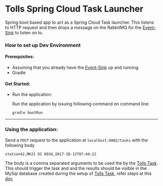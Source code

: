 # Tolls Spring Cloud Task Launcher

Spring boot based app to act as a Spring Cloud Task launcher. This listens to HTTP
request and then drops a message on the RabbitMQ for the 
[Event-Sink](https://github.com/NayabSiddiqui/tolls-event-sink) to listen on to.

### How to set up Dev Environment

#### Prerequisites:
- Assuming that you already have the [Event-Sink](https://github.com/NayabSiddiqui/tolls-event-sink)
up and running.
- Gradle

#### Get Started:
- Run the application:

    Run the application by issuing following command on command line:

    ```
    gradle bootRun
    ```

---
    
### Using the application:

Send a `POST` request to the application at `localhost:8082/tasks` with the 
following body

```
station42,MK22 DI 8934,2017-10-12T07:44:22
```

The body is a comma separated arguments to be used the by the [Tolls Task](https://github.com/NayabSiddiqui/tolls-task).
This should trigger the task and and the results should be visible in the MySql
database created during the setup of [Tolls Task](https://github.com/NayabSiddiqui/tolls-task),
refer steps at this [doc](https://github.com/NayabSiddiqui/tolls-task/blob/master/README.md#get-started)